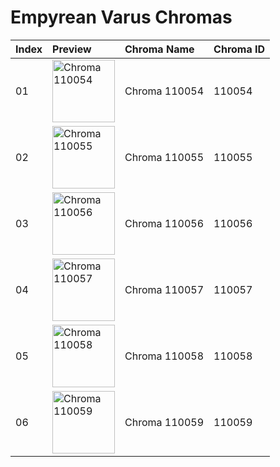 # Empyrean Varus Chromas

| Index | Preview | Chroma Name | Chroma ID |
|:---|:---|:---|:---|
| 01 | <img src='https://raw.communitydragon.org/latest/plugins/rcp-be-lol-game-data/global/default/v1/champion-chroma-images/110/110054.png' alt='Chroma 110054' width='100'> | Chroma 110054 | 110054 |
| 02 | <img src='https://raw.communitydragon.org/latest/plugins/rcp-be-lol-game-data/global/default/v1/champion-chroma-images/110/110055.png' alt='Chroma 110055' width='100'> | Chroma 110055 | 110055 |
| 03 | <img src='https://raw.communitydragon.org/latest/plugins/rcp-be-lol-game-data/global/default/v1/champion-chroma-images/110/110056.png' alt='Chroma 110056' width='100'> | Chroma 110056 | 110056 |
| 04 | <img src='https://raw.communitydragon.org/latest/plugins/rcp-be-lol-game-data/global/default/v1/champion-chroma-images/110/110057.png' alt='Chroma 110057' width='100'> | Chroma 110057 | 110057 |
| 05 | <img src='https://raw.communitydragon.org/latest/plugins/rcp-be-lol-game-data/global/default/v1/champion-chroma-images/110/110058.png' alt='Chroma 110058' width='100'> | Chroma 110058 | 110058 |
| 06 | <img src='https://raw.communitydragon.org/latest/plugins/rcp-be-lol-game-data/global/default/v1/champion-chroma-images/110/110059.png' alt='Chroma 110059' width='100'> | Chroma 110059 | 110059 |
